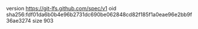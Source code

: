 version https://git-lfs.github.com/spec/v1
oid sha256:fdf01da6b0b4e96b2731dc690be062848cd82f185f1a0eae96e2bb9f36ae3274
size 903
